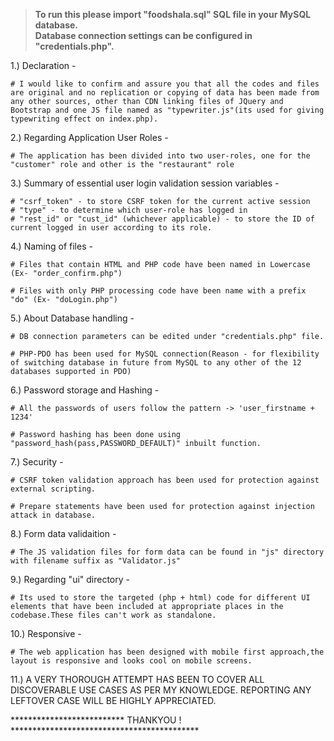 > **To run this please import "foodshala.sql" SQL file in your MySQL database.<br>
> Database connection settings can be configured in "credentials.php".**

1.) Declaration -

	# I would like to confirm and assure you that all the codes and files are original and no replication or copying of data has been made from any other sources, other than CDN linking files of JQuery and Bootstrap and one JS file named as "typewriter.js"(its used for giving typewriting effect on index.php).

2.) Regarding Application User Roles -

	# The application has been divided into two user-roles, one for the "customer" role and other is the "restaurant" role

3.) Summary of essential user login validation session variables -
	
	# "csrf_token" - to store CSRF token for the current active session	
	# "type" - to determine which user-role has logged in
	# "rest_id" or "cust_id" (whichever applicable) - to store the ID of current logged in user according to its role.

4.) Naming of files -

	# Files that contain HTML and PHP code have been named in Lowercase (Ex- "order_confirm.php")

	# Files with only PHP processing code have been name with a prefix "do" (Ex- "doLogin.php")

5.) About Database handling -

	# DB connection parameters can be edited under "credentials.php" file.
	
	# PHP-PDO has been used for MySQL connection(Reason - for flexibility of switching database in future from MySQL to any other of the 12 databases supported in PDO)

6.) Password storage and Hashing - 

	# All the passwords of users follow the pattern -> 'user_firstname + 1234'

	# Password hashing has been done using "password_hash(pass,PASSWORD_DEFAULT)" inbuilt function.

7.) Security -

	# CSRF token validation approach has been used for protection against external scripting.

	# Prepare statements have been used for protection against injection attack in database.

8.) Form data validaition -

	# The JS validation files for form data can be found in "js" directory with filename suffix as "Validator.js"

9.) Regarding "ui" directory -

	# Its used to store the targeted (php + html) code for different UI elements that have been included at appropriate places in the codebase.These files can't work as standalone.

10.) Responsive -
	
	# The web application has been designed with mobile first approach,the layout is responsive and looks cool on mobile screens.

11.) A VERY THOROUGH ATTEMPT HAS BEEN TO COVER ALL DISCOVERABLE USE CASES AS PER MY KNOWLEDGE. REPORTING ANY LEFTOVER CASE WILL BE HIGHLY APPRECIATED. 

**************************  THANKYOU ! *******************************************
